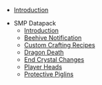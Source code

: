 * [Introduction](README.md)
<!-- * zander -->
<!--   * zander -->
<!--   * zander-web -->
<!-- * ArrowPrayer -->
<!-- * Verse Of The Day -->
* SMP Datapack
  * [Introduction](./smpdatapack/introduction.md)
  * [Beehive Notification](./smpdatapack/beehivenotification.md)
  * [Custom Crafting Recipes](./smpdatapack/customcraftingrecipes.md)
  * [Dragon Death](./smpdatapack/dragondeath.md)
  * [End Crystal Changes](./smpdatapack/endcrystalchanges.md)
  * [Player Heads](./smpdatapack/playerheads.md)
  * [Protective Piglins](./smpdatapack/protectivepiglins.md)
